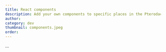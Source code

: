 ```yaml
---
title: React components
description: Add your own components to specific places in the Pterodactyl panel
author:
category: dev
thumbnail: components.jpeg
order:
---
```


...
